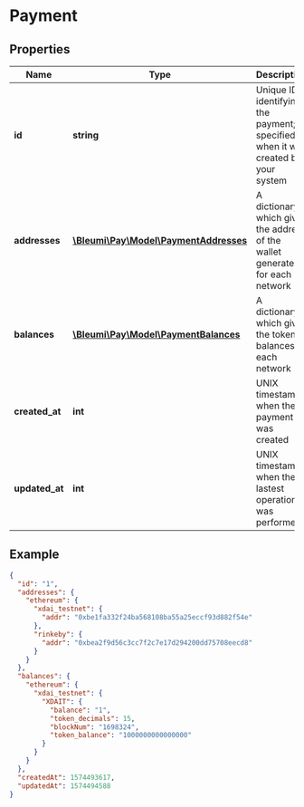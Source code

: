 # Payment

## Properties
Name | Type | Description | Notes
------------ | ------------- | ------------- | -------------
**id** | **string** | Unique ID identifying the payment; specified when it was created by your system | 
**addresses** | [**\Bleumi\Pay\Model\PaymentAddresses**](PaymentAddresses.md) |  A dictionary which gives the address of the wallet generated for each network | 
**balances** | [**\Bleumi\Pay\Model\PaymentBalances**](PaymentBalances.md) | A dictionary which gives the token balances in each network | 
**created_at** | **int** | UNIX timestamp when the payment was created | 
**updated_at** | **int** | UNIX timestamp when the lastest operation was performed | 



## Example

```json
{
  "id": "1",
  "addresses": {
    "ethereum": {
      "xdai_testnet": {
        "addr": "0xbe1fa332f24ba568108ba55a25eccf93d882f54e"
      },
      "rinkeby": {
        "addr": "0xbea2f9d56c3cc7f2c7e17d294200dd75708eecd8"
      }
    }
  },
  "balances": {
    "ethereum": {
      "xdai_testnet": {
        "XDAIT": {
          "balance": "1",
          "token_decimals": 15,
          "blockNum": "1698324",
          "token_balance": "1000000000000000"
        }
      }
    }
  },
  "createdAt": 1574493617,
  "updatedAt": 1574494588
}
```